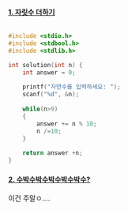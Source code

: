 #### [1. 자릿수 더하기](https://programmers.co.kr/learn/courses/30/lessons/12931)
```c

#include <stdio.h>
#include <stdbool.h>
#include <stdlib.h>

int solution(int n) {
    int answer = 0;
    
    printf("자연수를 입력하세요: ");
    scanf("%d", &n);
    
    while(n>9)
    {
        answer += n % 10;
        n /=10;
    }
    
    return answer +n;
}

```


#### [2. 수박수박수박수박수박수?](https://programmers.co.kr/learn/courses/30/lessons/12922)
이건 주말ㅇ....
